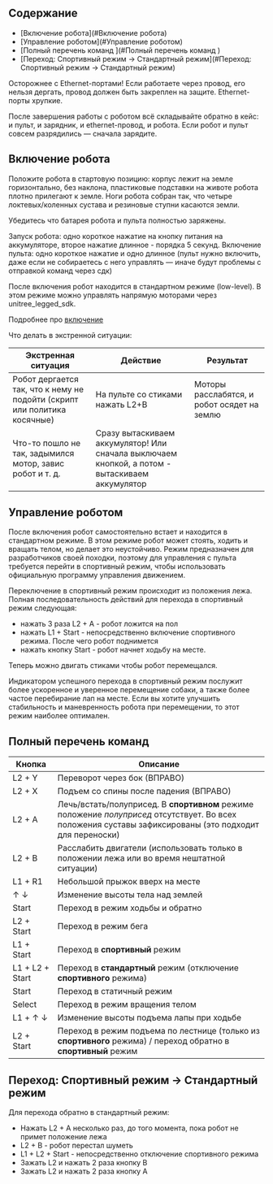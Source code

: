 ## Содержание

- [Включение робота](#Включение робота)
- [Управление роботом](#Управление роботом)
- [Полный перечень команд ](#Полный перечень команд )
- [Переход: Спортивный режим → Стандартный режим](#Переход: Спортивный режим → Стандартный режим)

Осторожнее с Ethernet-портами! Если работаете через провод, его нельзя дергать, провод должен быть закреплен на защите. Ethernet-порты хрупкие. 

После завершения работы с роботом всё складывайте обратно в кейс: и пульт, и зарядник, и ethernet-провод, и робота. Если робот и пульт совсем разрядились — сначала зарядите. 

## Включение робота

Положите робота в стартовую позицию: корпус лежит на земле горизонтально, без наклона, пластиковые подставки на животе робота плотно прилегают к земле. Ноги робота собран так, что четыре локтевых/коленных сустава и резиновые ступни касаются земли.

Убедитесь что батарея робота и пульта полностью заряжены.

Запуск робота: одно короткое нажатие на кнопку питания на аккумуляторе, второе нажатие длинное - порядка 5 секунд. 
Включение пульта: одно короткое нажатие и одно длинное (пульт нужно включить, даже если не собираетесь с него управлять — иначе будут проблемы с отправкой команд через сдк)

После включения робот находится в стандартном режиме (low-level). В этом режиме можно управлять напрямую моторами через unitree_legged_sdk. 

Подробнее про [включение](https://robodocs.3logic.ru/docs/Unitree%20Robotics/AlienGo/aliengo_general.html)

Что делать в экстренной ситуации:

| Экстренная ситуация | Действие | Результат
|---|---|---|
| Робот дергается так, что к нему не подойти (скрипт или политика косячные) | На пульте со стиками нажать L2+B | Моторы расслабятся, и робот осядет на землю |
| Что-то пошло не так, задымился мотор, завис робот и т. д.  | Сразу вытаскиваем аккумулятор! Или сначала выключаем кнопкой, а потом - вытаскиваем аккумулятор | |

## Управление роботом

После включения робот самостоятельно встает и находится в стандартном режиме. В этом режиме робот может стоять, ходить и вращать телом, но делает это неустойчиво. Режим предназначен для разработчиков своей походки, поэтому для управления с пульта требуется перейти в спортивный режим, чтобы использовать официальную программу управления движением.

Переключение в спортивный режим происходит из положения лежа. Полная последовательность действий для перехода в спортивный режим следующая:

- нажать 3 раза L2 + A - робот ложится на пол
- нажать L1 + Start - непосредственно включение спортивного режима. После чего робот поднимется
- нажать кнопку Start - робот начнет ходьбу на месте.

Теперь можно двигать стиками чтобы робот перемещался.

Индикатором успешного перехода в спортивный режим послужит более ускоренное и уверенное перемещение собаки, а также более частое перебирание лап на месте. Если вы хотите улучшить стабильность и маневренность робота при перемещении, то этот режим наиболее оптимален.

## Полный перечень команд 

| Кнопка         | Описание                                                                                                                               |
|----------------|----------------------------------------------------------------------------------------------------------------------------------------|
| L2 + Y         | Переворот через бок (ВПРАВО)                                                                                                          |
| L2 + X         | Подъем со спины после падения (ВПРАВО)                                                                                                |
| L2 + A         | Лечь/встать/полуприсед. В **спортивном** режиме положение *полуприсед* отсутствует. Во всех положения суставы зафиксированы (это подходит для переноски) |
| L2 + B         | Расслабить двигатели (использовать только в положении лежа или во время нештатной ситуации)                                           |
| L1 + R1        | Небольшой прыжок вверх на месте                                                                                                       |
| ↑ ↓            | Изменение высоты тела над землей                                                                                                       |
| Start          | Переход в режим ходьбы и обратно                                                                                                      |
| L2 + Start     | Переход в режим бега                                                                                                                  |
| L1 + Start     | Переход в **спортивный** режим                                                                                                         |
| L1 + L2 + Start| Переход в **стандартный** режим (отключение **спортивного** режима)                                                                   |
| Start          | Переход в статичный режим                                                                                                              |
| Select         | Переход в режим вращения телом                                                                                                         |
| L1 + ↑ ↓       | Изменение высоты подъема лапы при ходьбе                                                                                              |
| L2 + Start     | Переход в режим подъема по лестнице (только из **спортивного** режима) / переход обратно в **спортивный** режим                      |

## Переход: Спортивный режим → Стандартный режим

Для перехода обратно в стандартный режим:

- Нажать L2 + A несколько раз, до того момента, пока робот не примет положение лежа
- L2 + B - робот перестал шуметь
- L1 + L2 + Start - непосредственно отключение спортивного режима
- Зажать L2 и нажать 2 раза кнопку B
- Зажать L2 и нажать 2 раза кнопку А